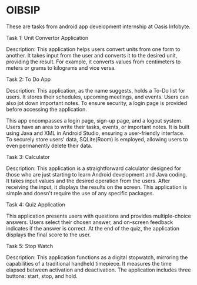 # OIBSIP
These are tasks from android app development internship at Oasis Infobyte.

Task 1:
Unit Convertor Application

Description:
This application helps users convert units from one form to another. It takes input from the user and converts it to the desired unit, providing the result. For example, it converts values from centimeters to meters or grams to kilograms and vice versa.

Task 2:
To Do App

Description:
This application, as the name suggests, holds a To-Do list for users. It stores their schedules, upcoming meetings, and events. Users can also jot down important notes. To ensure security, a login page is provided before accessing the application.

This app encompasses a login page, sign-up page, and a logout system. Users have an area to write their tasks, events, or important notes. It is built using Java and XML in Android Studio, ensuring a user-friendly interface. To securely store users' data, SQLite(Room) is employed, allowing users to even permanently delete their data.

Task 3:
Calculator

Description:
This application is a straightforward calculator designed for those who are just starting to learn Android development and Java coding. It takes input values and the desired operation from the users. After receiving the input, it displays the results on the screen. This application is simple and doesn't require the use of any specific packages.

Task 4:
Quiz Application

This application presents users with questions and provides multiple-choice answers. Users select their chosen answer, and on-screen feedback indicates if the answer is correct. At the end of the quiz, the application displays the final score to the user.

Task 5:
Stop Watch

Description:
This application functions as a digital stopwatch, mirroring the capabilities of a traditional handheld timepiece. It measures the time elapsed between activation and deactivation. The application includes three buttons: start, stop, and hold.
